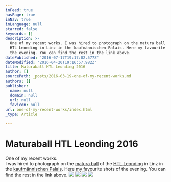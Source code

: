 ```yaml
---
inFeed: true
hasPage: true
inNav: true
inLanguage: null
starred: false
keywords: []
description: >-
  One of my recent works. I was hired to photograph on the matura ball of the
  HTL Leonding in Linz in the kaufmännischen Palais. Here my favourite shots of
  the evening. You can find the rest in the link above.
datePublished: '2016-07-17T19:17:02.577Z'
dateModified: '2016-04-20T19:16:57.982Z'
title: Maturaball HTL Leonding 2016
author: []
sourcePath: _posts/2016-03-19-one-of-my-recent-works.md
authors: []
publisher:
  name: null
  domain: null
  url: null
  favicon: null
url: one-of-my-recent-works/index.html
_type: Article

---
```

# Maturaball HTL Leonding 2016

One of my recent works.  
I was hired to photograph on the [matura ball][0] of the [HTL Leonding][1] in Linz in the [kaufmännischen Palais][2]. Here my favourite shots of the evening. You can find the rest in the link above.
![](https://s3-us-west-2.amazonaws.com/the-grid-img/p/290bd790efd1dbc79bc6a040de78d4eec6a8e1ee.jpg)
![](https://the-grid-user-content.s3-us-west-2.amazonaws.com/1b02879c-10a5-4309-a0a3-18fc4f5cdb8a.jpg)
![](https://the-grid-user-content.s3-us-west-2.amazonaws.com/a8e3ff5d-ba45-4bda-b43f-5a054e5f0de6.jpg)
![](https://the-grid-user-content.s3-us-west-2.amazonaws.com/5b871b9a-0664-48f9-b9a1-4aa6f5ff034f.jpg)

[0]: http://maturaball.htl-leonding.ac.at/index.html
[1]: https://www.htl-leonding.at/index.php?id=1561
[2]: http://www.palaislinz.at/